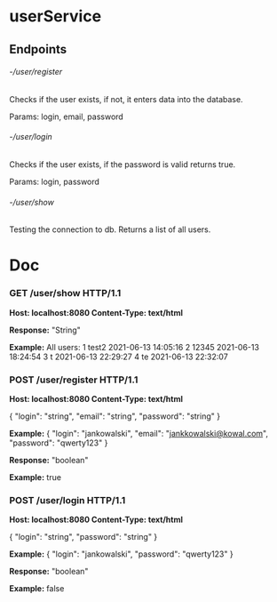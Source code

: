 # userService
## Endpoints

###### -/user/register
Checks if the user exists, if not, it enters data into the database.

Params:
login, 
email,
password
###### -/user/login
Checks if the user exists, if the password is valid returns true.

Params:
login,
password

###### -/user/show
Testing the connection to db. Returns a list of all users.

# Doc
### GET /user/show HTTP/1.1
**Host: localhost:8080
Content-Type: text/html**


**Response:**
"String"

**Example:**
All users:
1 test2 2021-06-13 14:05:16
2 12345 2021-06-13 18:24:54
3 t 2021-06-13 22:29:27
4 te 2021-06-13 22:32:07



### POST /user/register HTTP/1.1
**Host: localhost:8080
Content-Type: text/html**

{
  "login": "string",
  "email": "string",
  "password": "string"
}

**Example:**
{
  "login": "jankowalski",
  "email": "jankkowalski@kowal.com",
  "password": "qwerty123"
}

**Response:**
"boolean"

**Example:**
true


### POST /user/login HTTP/1.1
**Host: localhost:8080
Content-Type: text/html**

{
  "login": "string",
  "password": "string"
}

**Example:**
{
  "login": "jankowalski",
  "password": "qwerty123"
}

**Response:**
"boolean"

**Example:**
false
